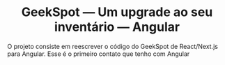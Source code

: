 <h1 align="center">
GeekSpot — Um upgrade ao seu inventário — Angular
</h1>

O projeto consiste em reescrever o código do GeekSpot de React/Next.js para Angular. Esse é o primeiro contato que tenho com Angular
